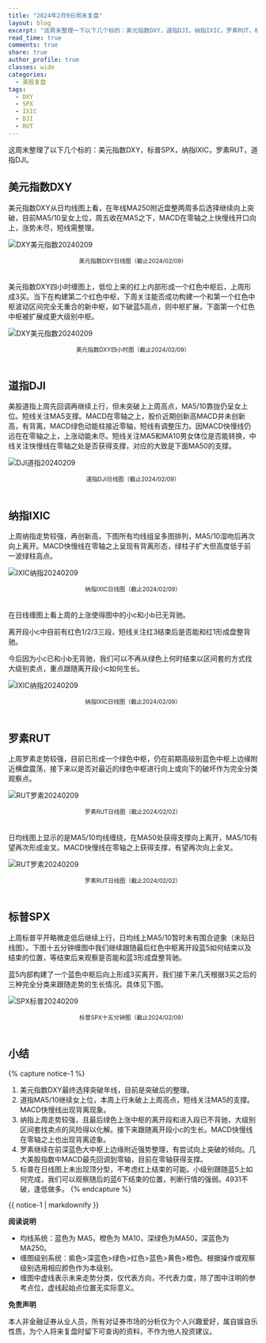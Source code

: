 ```yaml
---
title: "2024年2月9日周末复盘"
layout: blog
excerpt: "这周末整理一下以下几个标的：美元指数DXY，道指DJI，纳指IXIC，罗素RUT，标普SPX。"
read_time: true
comments: true
share: true
author_profile: true
classes: wide
categories:
  - 美股复盘
tags:
  - DXY
  - SPX
  - IXIC
  - DJI
  - RUT
---
```


这周末整理了以下几个标的：美元指数DXY，标普SPX，纳指IXIC，罗素RUT，道指DJI。

## 美元指数DXY

美元指数DXY从日均线图上看，在年线MA250附近盘整两周多后选择继续向上突破，目前MA5/10呈女上位，周五收在MA5之下，MACD在零轴之上快慢线开口向上，涨势未尽，短线需整理。

![DXY美元指数20240209](https://image.olim.cc/2024/2024-02-09-DXY-day.png)
<small><center>美元指数DXY日线图（截止2024/02/09）</center></small>　

美元指数DXY四小时缠图上，低位上来的红上内部形成一个红色中枢后，上周形成3买。当下在构建第二个红色中枢，下周关注能否成功构建一个和第一个红色中枢波动区间完全无重合的新中枢，如下破蓝5高点，则中枢扩展，下面第一个红色中枢被扩展成更大级别中枢。

![DXY美元指数20240209](https://image.olim.cc/2024/2024-02-09-DXY-hour.png)
<small><center>美元指数DXY四小时图（截止2024/02/09）</center></small>　

## 道指DJI

美股道指上周先回调再继续上行，但未突破上上周高点，MA5/10靠拢仍呈女上位。短线关注MA5支撑。MACD在零轴之上，股价近期创新高MACD并未创新高，有背离，MACD绿色动能柱接近零轴，短线有调整压力。因MACD快慢线仍远在在零轴之上，上涨动能未尽。短线关注MA5和MA10男女体位是否能转换，中线关注快慢线在零轴之处是否获得支撑，对应的大致是下面MA50的支撑。

![DJI道指20240209](https://image.olim.cc/2024/2024-02-09-DJI-day.png)
<small><center>道指DJI日线图（截止2024/02/09）</center></small>　

## 纳指IXIC

上周纳指走势较强，再创新高，下图所有均线组呈多图排列，MA5/10湿吻后再次向上离开。MACD快慢线在零轴之上呈现有背离形态，绿柱子扩大但高度低于前一波绿柱高点。

![IXIC纳指20240209](https://image.olim.cc/2024/2024-02-09-IXIC-j.png)
<small><center>纳指IXIC日线图（截止2024/02/09）</center></small>　

在日线缠图上看上周的上涨使得图中的小c和小b已无背驰。

离开段小c中目前有红色1/2/3三段，短线关注红3结束后是否能和红1形成盘整背驰。

今后因为小c已和小b无背驰，我们可以不再从绿色上何时结束以区间套的方式找大级别卖点，重点跟随离开段小c如何生长。

![IXIC纳指20240209](https://image.olim.cc/2024/2024-02-09-IXIC-c.png)
<small><center>纳指IXIC日线图（截止2024/02/09）</center></small>　

## 罗素RUT

上周罗素走势较强，目前已形成一个绿色中枢，仍在前期高级别蓝色中枢上边缘附近横盘震荡，接下来以是否对最近的绿色中枢进行向上或向下的破坏作为完全分类观察点。

![RUT罗素20240209](https://image.olim.cc/2024/2024-02-09-RUT.png)
<small><center>罗素RUT日线图（截止2024/02/02）</center></small>　

日均线图上显示的是MA5/10均线缠绕，在MA50处获得支撑向上离开，MA5/10有望再次形成金叉。MACD快慢线在零轴之上获得支撑，有望再次向上金叉。

![RUT罗素20240209](https://image.olim.cc/2024/2024-02-09-RUT-j.png)
<small><center>罗素RUT日线图（截止2024/02/02）</center></small>　

## 标普SPX

上周标普平开略微走低后继续上行，日均线上MA5/10暂时未有围合迹象（未贴日线图）。下图十五分钟缠图中我们继续跟随最后红色中枢离开段蓝5如何结束以及结束的位置，等结束后来观察是否能和蓝3形成盘整背驰。

蓝5内部构建了一个蓝色中枢后向上形成3买离开，我们接下来几天根据3买之后的三种完全分类来跟随走势的生长情况。具体见下图。

![SPX标普20240209](https://image.olim.cc/2024/2024-02-09-SPX-minute.png)
<small><center>标普SPX十五分钟图（截止2024/02/09）</center></small>　

## 小结
{% capture notice-1 %}
1. 美元指数DXY最终选择突破年线，目前是突破后的整理。
2. 道指MA5/10继续女上位，本周上行未破上上周高点，短线关注MA5的支撑。MACD快慢线出现背离现象。
3. 纳指上周走势较强，且最后绿色上涨中枢的离开段和进入段已不背驰，大级别区间套找卖点的风险得以化解。接下来跟随离开段小c的生长。MACD快慢线在零轴之上也出现背离迹象。
4. 罗素继续在前深蓝色大中枢上边缘附近强势整理，有尝试向上突破的倾向。几大美股指数中MACD最先回调到零轴，目前在零轴获得支撑。
5. 标普在日线图上未出现顶分型，不考虑红上结束的可能。小级别跟随蓝5上如何完成，我们可以观察随后的蓝6下结束的位置，判断行情的强弱。4931不破，逢低做多。
{% endcapture %}
<div class="notice--info">{{ notice-1 | markdownify }}</div>

**阅读说明**

* 均线系统：蓝色为 MA5，橙色为 MA10，深绿色为MA50，深蓝色为MA250。
* 缠图级别系统：紫色>深蓝色>绿色>红色>蓝色>黄色>橙色。根据操作或观察级别选用相应颜色作为本级别。
* 缠图中虚线表示未来走势分类，仅代表方向，不代表力度，除了图中注明的参考点位，虚线起始点位置无实际意义。

**免责声明** 

本人非金融证券从业人员，所有对证券市场的分析仅为个人兴趣爱好，属自娱自乐性质，为个人将来复盘时留下可查询的资料，不作为他人投资建议。

